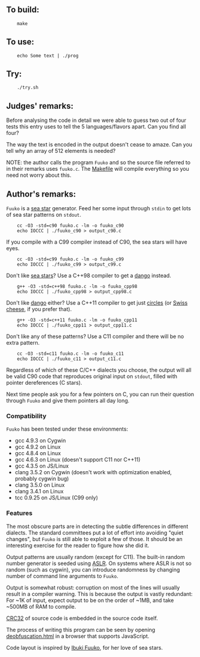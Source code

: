 ## To build:

``` <!---sh-->
    make
```


## To use:

``` <!---sh-->
    echo Some text | ./prog
```


## Try:

``` <!---sh-->
    ./try.sh
```


## Judges' remarks:

Before analysing the code in detail we were able to guess two out of four tests
this entry uses to tell the 5 languages/flavors apart. Can you find all four?

The way the text is encoded in the output doesn't cease to amaze. Can you tell
why an array of 512 elements is needed?

NOTE: the author calls the program `Fuuko` and so the source file referred to in
their remarks uses `fuuko.c`. The [Makefile](%%REPO_URL%%/2015/yang/Makefile) will compile everything
so you need not worry about this.


## Author's remarks:

`Fuuko` is a [sea star](https://en.wikipedia.org/wiki/Starfish) generator.  Feed
her some input through `stdin` to get lots of sea star patterns on `stdout`.

``` <!---sh-->
    cc -O3 -std=c90 fuuko.c -lm -o fuuko_c90
    echo IOCCC | ./fuuko_c90 > output_c90.c
```

If you compile with a C99 compiler instead of C90, the sea stars will
have eyes.

``` <!---sh-->
    cc -O3 -std=c99 fuuko.c -lm -o fuuko_c99
    echo IOCCC | ./fuuko_c99 > output_c99.c
```

Don't like [sea stars](https://en.wikipedia.org/wiki/Starfish)?  Use a C++98
compiler to get a [dango](https://en.wikipedia.org/wiki/Dango) instead.

``` <!---sh-->
    g++ -O3 -std=c++98 fuuko.c -lm -o fuuko_cpp98
    echo IOCCC | ./fuuko_cpp98 > output_cpp98.c
```

Don't like [dango](https://en.wikipedia.org/wiki/Dango) either?  Use a C++11
compiler to get just [circles](https://en.wikipedia.org/wiki/Circle) (or [Swiss
cheese](https://en.wikipedia.org/wiki/Swiss_cheeses_and_dairy_products), if you
prefer that).

``` <!---sh-->
    g++ -O3 -std=c++11 fuuko.c -lm -o fuuko_cpp11
    echo IOCCC | ./fuuko_cpp11 > output_cpp11.c
```

Don't like any of these patterns?  Use a C11 compiler and there will be
no extra pattern.

``` <!---sh-->
    cc -O3 -std=c11 fuuko.c -lm -o fuuko_c11
    echo IOCCC | ./fuuko_c11 > output_c11.c
```

Regardless of which of these C/C++ dialects you choose, the output
will all be valid C90 code that reproduces original input on `stdout`,
filled with pointer dereferences (C stars).

Next time people ask you for a few pointers on C, you can run their
question through `Fuuko` and give them pointers all day long.


### Compatibility

`Fuuko` has been tested under these environments:

- gcc 4.9.3 on Cygwin
- gcc 4.9.2 on Linux
- gcc 4.8.4 on Linux
- gcc 4.6.3 on Linux (doesn't support C11 nor C++11)
- gcc 4.3.5 on JS/Linux
- clang 3.5.2 on Cygwin (doesn't work with optimization enabled,
  probably cygwin bug)
- clang 3.5.0 on Linux
- clang 3.4.1 on Linux
- tcc 0.9.25 on JS/Linux (C99 only)


### Features

The most obscure parts are in detecting the subtle differences in
different dialects.  The standard committees put a lot of effort into
avoiding "quiet changes", but `Fuuko` is still able to exploit a few of
those.  It should be an interesting exercise for the reader to figure
how she did it.

Output patterns are usually random (except for C11).  The built-in random number
generator is seeded using
[ASLR](https://en.wikipedia.org/wiki/Address_space_layout_randomization).  On
systems where ASLR is not so random (such as cygwin), you can introduce
randomness by changing number of command line arguments to `Fuuko`.

Output is somewhat robust: corruption on most of the lines will
usually result in a compiler warning.  This is because the output is
vastly redundant: For ~1K of input, expect output to be on the order
of ~1MB, and take ~500MB of RAM to compile.

[CRC32](https://en.wikipedia.org/wiki/Computation_of_cyclic_redundancy_checks#CRC-32_algorithm)
of source code is embedded in the source code itself.

The process of writing this program can be seen by opening
[deobfuscation.html](deobfuscation.html) in a browser that supports JavaScript.

Code layout is inspired by [Ibuki
Fuuko](https://clannad.fandom.com/wiki/Fuko_Ibuki), for her love of sea stars.

<!--

    Copyright © 1984-2024 by Landon Curt Noll. All Rights Reserved.

    You are free to share and adapt this file under the terms of this license:

        Creative Commons Attribution-ShareAlike 4.0 International (CC BY-SA 4.0)

    For more information, see:

        https://creativecommons.org/licenses/by-sa/4.0/

-->
